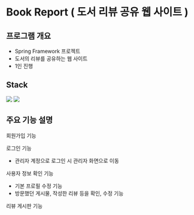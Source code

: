 # Book Report ( 도서 리뷰 공유 웹 사이트 )
## 프로그램 개요
+ Spring Framework 프로젝트
+ 도서의 리뷰를 공유하는 웹 사이트
+ 1인 진행
## Stack
<img src="https://img.shields.io/badge/mssql-1572B6?style=for-the-badge&logo=mssql&logoColor=white"> <img src="https://img.shields.io/badge/eclipse-1572B6?style=for-the-badge&logo=eclipse&logoColor=white"> 
## 주요 기능 설명
회원가입 기능

로그인 기능
+ 관리자 계정으로 로그인 시 관리자 화면으로 이동

사용자 정보 확인 기능
+ 기본 프로필 수정 기능
+ 방문했던 게시물, 작성한 리뷰 등을 확인, 수정 기능

리뷰 게시판 기능


